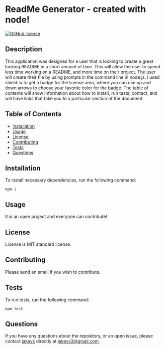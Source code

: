 
  # ReadMe Generator - created with node!
  [![GitHub license](https://img.shields.io/badge/license-MIT-green.svg)](https://github.com/jakevs/https://jakevs.github.io/readmegenerator/)
  ## Description
  This application was designed for a user that is looking to create a great looking README in a short amount of time. This will allow the user to spend less time working on a README, and more time on their project. The user will create their file by using prompts in the command line in node.js. I used shield.io to get a badge for the license area, where you can use up and down arrows to choose your favorite color for the badge. The table of contents will show information about how to install, run tests, contact, and will have links that take you to a particular section of the document.
  ## Table of Contents 
  * [Installation](#installation)
  * [Usage](#usage)
  * [License](#license)
  * [Contributing](#contributing)
  * [Tests](#tests)
  * [Questions](#questions)
  ## Installation
  To install necessary dependencies, run the following command:
  ```
  npm i
  ```
  ## Usage
  It is an open project and everyone can contribute!
  
  ## License
  License is MIT standard license.
      
  ## Contributing
  Please send an email if you wish to contribute.
  ## Tests
  To run tests, run the following command:
  ```
  npm test
  ```
  ## Questions
  If you have any questions about the repository, or an open issue, please contact [jakevs](https://github.com/jakevs/) directly at jakevs3@gmail.com.